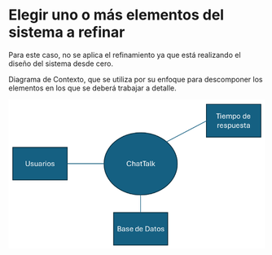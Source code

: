 # Elegir uno o más elementos del sistema a refinar

Para este caso, no se aplica el refinamiento ya que está realizando el diseño del sistema desde cero.

Diagrama de Contexto, que se utiliza por su enfoque para descomponer los elementos en los que se deberá trabajar a detalle.

![Diagrama de Contexto](../../../PNGs/Modelo1.png)
